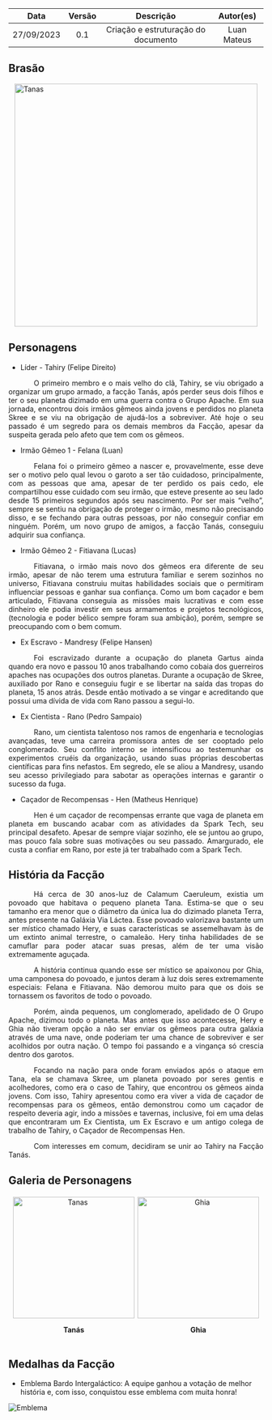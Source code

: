 |    Data    | Versão |              Descrição              |  Autor(es)  |
| :--------: | :----: | :---------------------------------: | :---------: |
| 27/09/2023 |  0.1   | Criação e estruturação do documento | Luan Mateus |

## Brasão

<div style="display: flex; justify-content: center">
    <img src="https://user-images.githubusercontent.com/89037018/270943226-a8c960fe-391d-47c0-8cc4-ea47e0156a49.png" alt="Tanas" style="width: 30rem">
</div>

## Personagens

- Líder - Tahiry (Felipe Direito)

<p style="text-indent: 50px;text-align: justify;">O primeiro membro e o mais velho do clã, Tahiry, se viu obrigado a organizar um grupo armado, a facção Tanás, após perder seus dois filhos e ter o seu planeta dizimado em uma guerra contra o Grupo Apache. Em sua jornada, encontrou dois irmãos gêmeos ainda jovens e perdidos no planeta Skree e se viu na obrigação de ajudá-los a sobreviver. Até hoje o seu passado é um segredo para os demais membros da Facção, apesar da suspeita gerada pelo afeto que tem com os gêmeos.
</p>

- Irmão Gêmeo 1 - Felana (Luan)

<p style="text-indent: 50px;text-align: justify;">Felana foi o primeiro gêmeo a nascer e, provavelmente, esse deve ser o motivo pelo qual levou o garoto a ser tão cuidadoso, principalmente, com as pessoas que ama, apesar de ter perdido os pais cedo, ele compartilhou esse cuidado com seu irmão, que esteve presente ao seu lado desde 15 primeiros segundos após seu nascimento. Por ser mais “velho”, sempre se sentiu na obrigação de proteger o irmão, mesmo não precisando disso, e se fechando para outras pessoas, por não conseguir confiar em ninguém. Porém, um novo grupo de amigos, a facção Tanás, conseguiu adquirir sua confiança.
</p>

- Irmão Gêmeo 2 - Fitiavana (Lucas)

<p style="text-indent: 50px;text-align: justify;">Fitiavana, o irmão mais novo dos gêmeos era diferente de seu irmão, apesar de não terem uma estrutura familiar e serem sozinhos no universo, Fitiavana construiu muitas habilidades sociais que o permitiram influenciar pessoas e ganhar sua confiança. Como um bom caçador e bem articulado, Fitiavana conseguia as missões mais lucrativas e com esse dinheiro ele podia investir em seus armamentos e projetos tecnológicos, (tecnologia e poder bélico sempre foram sua ambição), porém, sempre se preocupando com o bem comum.
</p>

- Ex Escravo - Mandresy (Felipe Hansen)

<p style="text-indent: 50px;text-align: justify;">Foi escravizado durante a ocupação do planeta Gartus ainda quando era novo e passou 10 anos trabalhando como cobaia dos guerreiros apaches nas ocupações dos outros planetas. Durante a ocupação de Skree, auxiliado por Rano e conseguiu fugir e se libertar na saída das tropas do planeta, 15 anos atrás. Desde então motivado a se vingar e acreditando que possui uma dívida de vida com Rano passou a segui-lo.
</p>

- Ex Cientista - Rano (Pedro Sampaio)

<p style="text-indent: 50px;text-align: justify;">Rano, um cientista talentoso nos ramos de engenharia e tecnologias avançadas, teve uma carreira promissora antes de ser cooptado pelo conglomerado. Seu conflito interno se intensificou ao testemunhar os experimentos cruéis da organização, usando suas próprias descobertas científicas para fins nefastos. Em segredo, ele se aliou a Mandresy, usando seu acesso privilegiado para sabotar as operações internas e garantir o sucesso da fuga.
</p>

- Caçador de Recompensas - Hen (Matheus Henrique)

<p style="text-indent: 50px;text-align: justify;">Hen é um caçador de recompensas errante que vaga de planeta em planeta em buscando acabar com as atividades da Spark Tech, seu principal desafeto. Apesar de sempre viajar sozinho, ele se juntou ao grupo, mas pouco fala sobre suas motivações ou seu passado. Amargurado, ele custa a confiar em Rano, por este já ter trabalhado com a Spark Tech.
</p>


## História da Facção

<p style="text-indent: 50px;text-align: justify;">Há cerca de 30 anos-luz de Calamum Caeruleum, existia um povoado que habitava o pequeno planeta Tana. Estima-se que o seu tamanho era menor que o diâmetro da única lua do dizimado planeta Terra, antes presente na Galáxia Via Láctea. Esse povoado valorizava bastante um ser místico chamado Hery, e suas características se assemelhavam às de um extinto animal terrestre, o camaleão. Hery tinha habilidades de se camuflar para poder atacar suas presas, além de ter uma visão extremamente aguçada.
</p>
<p style="text-indent: 50px;text-align: justify;">A história continua quando esse ser místico se apaixonou por Ghia, uma camponesa do povoado, e juntos deram à luz dois seres extremamente especiais: Felana e Fitiavana. Não demorou muito para que os dois se tornassem os favoritos de todo o povoado.
</p>
<p style="text-indent: 50px;text-align: justify;">Porém, ainda pequenos, um conglomerado, apelidado de O Grupo Apache, dizimou todo o planeta. Mas antes que isso acontecesse, Hery e Ghia não tiveram opção a não ser enviar os gêmeos para outra galáxia através de uma nave, onde poderiam ter uma chance de sobreviver e ser acolhidos por outra nação. O tempo foi passando e a vingança só crescia dentro dos garotos.
</p>
<p style="text-indent: 50px;text-align: justify;">Focando na nação para onde foram enviados após o ataque em Tana, ela se chamava Skree, um planeta povoado por seres gentis e acolhedores, como era o caso de Tahiry, que encontrou os gêmeos ainda jovens. Com isso, Tahiry apresentou como era viver a vida de caçador de recompensas para os gêmeos, então demonstrou como um caçador de respeito deveria agir, indo a missões e tavernas, inclusive, foi em uma delas que encontraram um Ex Cientista, um Ex Escravo e um antigo colega de trabalho de Tahiry, o Caçador de Recompensas Hen.
</p>
<p style="text-indent: 50px;text-align: justify;">
Com interesses em comum, decidiram se unir ao Tahiry na Facção Tanás.
</p>

## Galeria de Personagens

<div style="display: flex; flex-direction: row; justify-content: center">
  <div style="display: inline-block; text-align: center; margin: 3px">
    <img src="https://user-images.githubusercontent.com/89037018/270940276-298cc7cb-b3be-45c9-a28c-7935a1d338ab.jpg" alt="Tanas" style="width: 15rem">
    <p style="font-weight: bold">Tanás</p>
  </div>
  <div style="display: inline-block; text-align: center; margin: 3px">
    <img src="https://user-images.githubusercontent.com/89037018/270940307-4b312b62-0ec7-466a-bf6a-6c525c6856dc.jpg" alt="Ghia" style="width: 15rem">
    <p style="font-weight: bold">Ghia</p>
  </div>
</div>


## Medalhas da Facção

- Emblema Bardo Intergaláctico: A equipe ganhou a votação de melhor história e, com isso, conquistou esse emblema com muita honra!

![Emblema](https://github.com/mdsreq-fga-unb/2023.2-GastroWeb/blob/GitPages/docs/images/emblema1.png)
